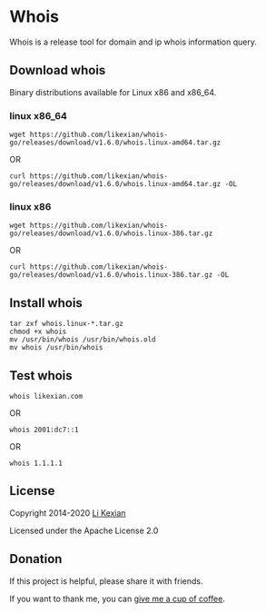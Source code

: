 # Whois

Whois is a release tool for domain and ip whois information query.

## Download whois

Binary distributions available for Linux x86 and x86_64.

### linux x86_64

```shell
wget https://github.com/likexian/whois-go/releases/download/v1.6.0/whois.linux-amd64.tar.gz
```

OR

```shell
curl https://github.com/likexian/whois-go/releases/download/v1.6.0/whois.linux-amd64.tar.gz -OL
```

### linux x86

```shell
wget https://github.com/likexian/whois-go/releases/download/v1.6.0/whois.linux-386.tar.gz
```

OR

```shell
curl https://github.com/likexian/whois-go/releases/download/v1.6.0/whois.linux-386.tar.gz -OL
```

## Install whois

```shell
tar zxf whois.linux-*.tar.gz
chmod +x whois
mv /usr/bin/whois /usr/bin/whois.old
mv whois /usr/bin/whois
```

## Test whois

```shell
whois likexian.com
```

OR

```shell
whois 2001:dc7::1
```

OR

```shell
whois 1.1.1.1
```

## License

Copyright 2014-2020 [Li Kexian](https://www.likexian.com/)

Licensed under the Apache License 2.0

## Donation

If this project is helpful, please share it with friends.

If you want to thank me, you can [give me a cup of coffee](https://www.likexian.com/donate/).
